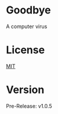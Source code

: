 # Goodbye
A computer virus

# License
[MIT](https://github.com/fakemythdora/goodbye/blob/main/LICENSE)

# Version
Pre-Release: v1.0.5
